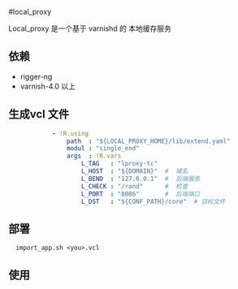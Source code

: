 #local_proxy

Local_proxy  是一个基于 varnishd 的 本地缓存服务

## 依赖

- rigger-ng
- varnish-4.0 以上

##  生成vcl 文件
``` yaml
            - !R.using
                path  : "${LOCAL_PROXY_HOME}/lib/extend.yaml"
                modul : "single_end"
                args  : !R.vars
                    L_TAG   : "lproxy-tc"
                    L_HOST  : "${DOMAIN}"  #  域名
                    L_BEND  : "127.0.0.1"  #  后端服务
                    L_CHECK : "/rand"      #  检查
                    L_PORT  : "8086"       #  后端端口
                    L_DST   : "${CONF_PATH}/core"  # 目标文件
```

## 部署
```
  import_app.sh <you>.vcl
```

## 使用
